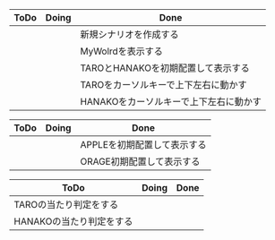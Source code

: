 | ToDo | Doing | Done |
| ---- | ---- | ---- |
|  |  | 新規シナリオを作成する |
|  |  | MyWolrdを表示する |
|  |  | TAROとHANAKOを初期配置して表示する  |
|  |  | TAROをカーソルキーで上下左右に動かす |
|  |  | HANAKOをカーソルキーで上下左右に動かす |


| ToDo | Doing | Done |
| ---- | ---- | ---- |
|  |  | APPLEを初期配置して表示する |
|  |  | ORAGE初期配置して表示する |

| ToDo | Doing | Done |
| ---- | ---- | ---- |
| TAROの当たり判定をする |  |  |
| HANAKOの当たり判定をする |  |  |